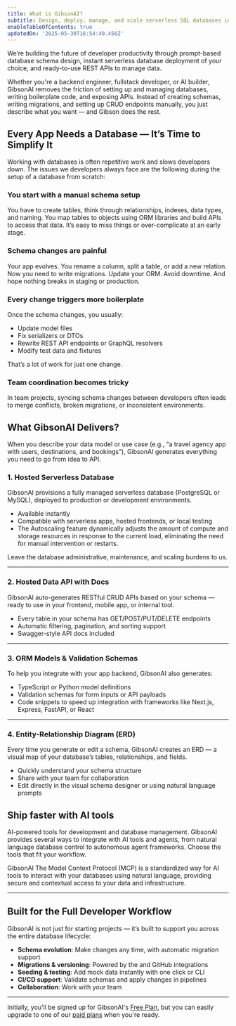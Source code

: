 ```yaml
---
title: What is GibsonAI?
subtitle: Design, deploy, manage, and scale serverless SQL databases instantly so you can focus on shipping features.
enableTableOfContents: true
updatedOn: '2025-05-30T16:54:40.456Z'
---
```


We’re building the future of developer productivity through prompt-based database schema design, instant serverless database deployment of your choice, and ready-to-use REST APIs to manage data.

Whether you're a backend engineer, fullstack developer, or AI builder, GibsonAI removes the friction of setting up and managing databases, writing boilerplate code, and exposing APIs. Instead of creating schemas, writing migrations, and setting up CRUD endpoints manually, you just describe what you want — and Gibson does the rest.

## Every App Needs a Database — It’s Time to Simplify It

Working with databases is often repetitive work and slows developers down. The issues we developers always face are the following during the setup of a database from scratch:

### You start with a manual schema setup

You have to create tables, think through relationships, indexes, data types, and naming. You map tables to objects using ORM libraries and build APIs to access that data. It’s easy to miss things or over-complicate at an early stage.

### Schema changes are painful

Your app evolves. You rename a column, split a table, or add a new relation. Now you need to write migrations. Update your ORM. Avoid downtime. And hope nothing breaks in staging or production.

### Every change triggers more boilerplate

Once the schema changes, you usually:

- Update model files
- Fix serializers or DTOs
- Rewrite REST API endpoints or GraphQL resolvers
- Modify test data and fixtures

That’s a lot of work for just one change.

### Team coordination becomes tricky

In team projects, syncing schema changes between developers often leads to merge conflicts, broken migrations, or inconsistent environments.

## What GibsonAI Delivers?

When you describe your data model or use case (e.g., “a travel agency app with users, destinations, and bookings”), GibsonAI generates everything you need to go from idea to API.

### 1. Hosted Serverless Database

GibsonAI provisions a fully managed serverless database (PostgreSQL or MySQL), deployed to production or development environments.

- Available instantly
- Compatible with serverless apps, hosted frontends, or local testing
- The Autoscaling feature dynamically adjusts the amount of compute and storage resources in response to the current load, eliminating the need for manual intervention or restarts.

Leave the database administrative, maintenance, and scaling burdens to us.

---

### 2. Hosted Data API with Docs

GibsonAI auto-generates RESTful CRUD APIs based on your schema — ready to use in your frontend, mobile app, or internal tool.

- Every table in your schema has GET/POST/PUT/DELETE endpoints
- Automatic filtering, pagination, and sorting support
- Swagger-style API docs included

---

### 3. ORM Models & Validation Schemas

To help you integrate with your app backend, GibsonAI also generates:

- TypeScript or Python model definitions
- Validation schemas for form inputs or API payloads
- Code snippets to speed up integration with frameworks like Next.js, Express, FastAPI, or React

---

### 4. Entity-Relationship Diagram (ERD)

Every time you generate or edit a schema, GibsonAI creates an ERD — a visual map of your database’s tables, relationships, and fields.

- Quickly understand your schema structure
- Share with your team for collaboration
- Edit directly in the visual schema designer or using natural language prompts

## Ship faster with AI tools

AI-powered tools for development and database management. GibsonAI provides several ways to integrate with AI tools and agents, from natural language database control to autonomous agent frameworks. Choose the tools that fit your workflow.

GibsonAI The Model Context Protocol (MCP) is a standardized way for AI tools to interact with your databases using natural language, providing secure and contextual access to your data and infrastructure.

---

## Built for the Full Developer Workflow

GibsonAI is not just for starting projects — it’s built to support you across the entire database lifecycle:

- **Schema evolution**: Make changes any time, with automatic migration support
- **Migrations & versioning**: Powered by the and GitHub integrations
- **Seeding & testing**: Add mock data instantly with one click or CLI
- **CI/CD support**: Validate schemas and apply changes in pipelines
- **Collaboration**: Work with your team

---

Initially, you'll be signed up for GibsonAI's [Free Plan](https://www.gibsonai.com/pricing), but you can easily upgrade to one of our [paid plans](https://www.gibsonai.com/pricing) when you're ready.

<CTA title="Are you ready?" description="After signing up, remember to join our active Discord community, where you'll find GibsonAI users and team members ready to help." buttonText="Sign up" buttonUrl="https://app.gibsonai.com/signup" />
